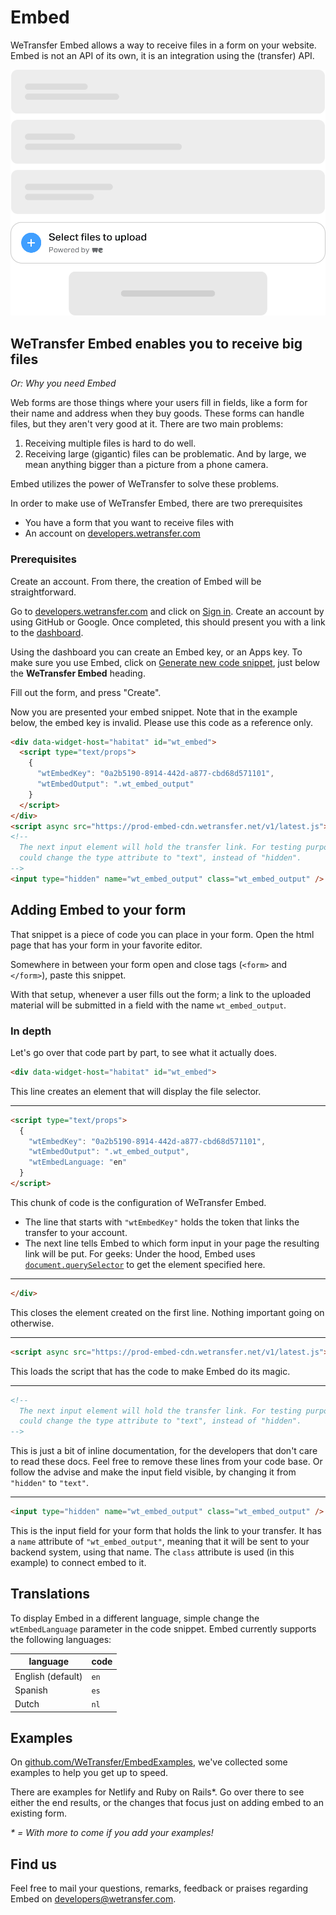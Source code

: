 # Embed

WeTransfer Embed allows a way to receive files in a form on your website. Embed is not an API of its own, it is an integration using the (transfer) API.

<img src="images/EmbedInFormAbstract.png" class="embed-screenshot" alt="Embed example image">

## WeTransfer Embed enables you to receive big files

_Or: Why you need Embed_

Web forms are those things where your users fill in fields, like a form for their name and address when they buy goods.
These forms can handle files, but they aren't very good at it. There are two main problems:

1. Receiving multiple files is hard to do well.
1. Receiving large (gigantic) files can be problematic. And by large, we mean anything bigger than a picture from a phone camera.

Embed utilizes the power of WeTransfer to solve these problems.

In order to make use of WeTransfer Embed, there are two prerequisites

- You have a form that you want to receive files with
- An account on <a target="_top" href="https://developers.wetransfer.com">developers.wetransfer.com</a>

### Prerequisites

Create an account. From there, the creation of Embed will be straightforward.

Go to <a target="_top" href="https://developers.wetransfer.com">developers.wetransfer.com</a> and click
on <a target="_top" href="https://developers.wetransfer.com/sign-up">Sign in</a>. Create an account by
using GitHub or Google. Once completed, this should present you with a link to
the <a target="_top" href="https://developers.wetransfer.com/dashboard">dashboard</a>.

Using the dashboard you can create an Embed key, or an Apps key. To make sure
you use Embed, click on
<a target="_top" href="https://developers.wetransfer.com/dashboard/embed_keys/new">Generate new code snippet</a>,
just below the **WeTransfer Embed** heading.

Fill out the form, and press "Create".

Now you are presented your embed snippet. Note that in the example below, the embed key is invalid.
Please use this code as a reference only.

```html
<div data-widget-host="habitat" id="wt_embed">
  <script type="text/props">
    {
      "wtEmbedKey": "0a2b5190-8914-442d-a877-cbd68d571101",
      "wtEmbedOutput": ".wt_embed_output"
    }
  </script>
</div>
<script async src="https://prod-embed-cdn.wetransfer.net/v1/latest.js"></script>
<!--
  The next input element will hold the transfer link. For testing purposes, you
  could change the type attribute to "text", instead of "hidden".
-->
<input type="hidden" name="wt_embed_output" class="wt_embed_output" />
```

## Adding Embed to your form

That snippet is a piece of code you can place in your form. Open the html page that has your form in your favorite editor.

Somewhere in between your form open and close tags (`<form>` and `</form>`), paste this snippet.

With that setup, whenever a user fills out the form; a link to the uploaded material will be submitted in a field with the name `wt_embed_output`.

### In depth

Let's go over that code part by part, to see what it actually does.

```html
<div data-widget-host="habitat" id="wt_embed">
```

This line creates an element that will display the file selector.

---

```html
<script type="text/props">
  {
    "wtEmbedKey": "0a2b5190-8914-442d-a877-cbd68d571101",
    "wtEmbedOutput": ".wt_embed_output",
    "wtEmbedLanguage: "en"
  }
</script>
```

This chunk of code is the configuration of WeTransfer Embed.

- The line that starts with `"wtEmbedKey"` holds the token that links the transfer to your account.
- The next line tells Embed to which form input in your page the resulting link will be put. For geeks: Under the hood, Embed uses <a target="_top" href="https://developer.mozilla.org/en-US/docs/Web/API/Document/querySelector">`document.querySelector`</a> to get the element specified here.

---

```html
</div>
```

This closes the element created on the first line. Nothing important going on otherwise.

---

```html
<script async src="https://prod-embed-cdn.wetransfer.net/v1/latest.js"></script>
```

This loads the script that has the code to make Embed do its magic.

---

```html
<!--
  The next input element will hold the transfer link. For testing purposes, you
  could change the type attribute to "text", instead of "hidden".
-->
```

This is just a bit of inline documentation, for the developers that don't care to read these docs.
Feel free to remove these lines from your code base. Or follow the advise and make the input field visible, by changing it from `"hidden"` to `"text"`.

---

```html
<input type="hidden" name="wt_embed_output" class="wt_embed_output" />
```

This is the input field for your form that holds the link to your transfer. It has a `name` attribute of `"wt_embed_output"`, meaning that it will be sent to your backend system, using that name. The `class` attribute is used (in this example) to connect embed to it.

## Translations

To display Embed in a different language, simple change the `wtEmbedLanguage` parameter in the code snippet. Embed currently supports the following languages:

| language          | code |
| ----------------- | ---- |
| English (default) | `en` |
| Spanish           | `es` |
| Dutch             | `nl` |

## Examples

On <a target="_top" href="https://github.com/WeTransfer/EmbedExamples">github.com/WeTransfer/EmbedExamples</a>, we've collected some examples to help you get up to speed.

There are examples for Netlify and Ruby on Rails\*. Go over there to see either the end results, or the changes that focus just on adding embed to an existing form.

_\* = With more to come if you add your examples!_

## Find us

Feel free to mail your questions, remarks, feedback or praises regarding Embed on [developers@wetransfer.com](mailto:developers@wetransfer.com).
